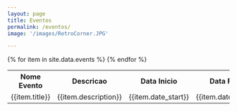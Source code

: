 ```yaml
---
layout: page
title: Eventos
permalink: /eventos/
image: '/images/RetroCorner.JPG'

---
```


<div class="table-container">
  <table>
    <tr><th>Nome Evento</th><th>Descricao</th><th>Data Inicio</th><th>Data Fim</th><th>Localidade</th><th>Url</th></tr>
    {%  for item in site.data.events %}
        <tr><td>{{item.title}}</td><td>{{item.description}}</td><td>{{item.date_start}}</td><td>{{item.date_end}}</td><td>{{item.local}}</td> <td><a href={{item.url}} target="_new">link </a> </td></tr>
    {% endfor %}
  </table>
</div>
